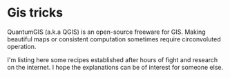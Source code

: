 # Gis tricks

QuantumGIS (a.k.a QGIS) is an open-source freeware for GIS. Making beautiful maps or consistent computation sometimes require circonvoluted operation.

I'm listing here some recipes established after hours of fight and research on the internet. I hope the explanations can be of interest for someone else.
